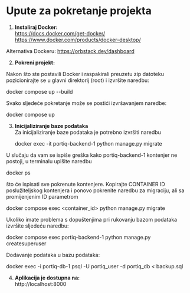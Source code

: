 # Upute za pokretanje projekta

1. **Instaliraj Docker:**  
   https://docs.docker.com/get-docker/
   https://www.docker.com/products/docker-desktop/

Alternativa Dockeru:
https://orbstack.dev/dashboard

2. **Pokreni projekt:**

Nakon što ste postavili Docker i raspakirali preuzetu zip datoteku pozicionirajte se u glavni direktorij (root) i izvršite naredbu:
  
  docker compose up --build

Svako sljedeće pokretanje može se postići izvršavanjem naredbe:
  
  docker compose up

3. **Inicijaliziranje baze podataka**  
Za inicijaliziranje baze podataka je potrebno izvršiti naredbu

   docker exec -it portiq-backend-1 python manage.py migrate

U slučaju da vam se ispiše greška kako portiq-backend-1 kontenjer ne postoji, u terminalu upišite naredbu
  
  docker ps

što će ispisati sve pokrenute kontenjere. Kopirajte CONTAINER ID poslužiteljskog kontenjera i ponovo pokrenite naredbu za migraciju, ali sa promijenjenim ID parametrom

  docker compose exec <container_id> python manage.py migrate 


Ukoliko imate problema s dopuštenjima pri rukovanju bazom podataka izvršite sljedeću naredbu:

   docker compose exec portiq-backend-1 python manage.py createsuperuser


Dodavanje podataka u bazu podataka:

  docker exec -i portiq-db-1 psql -U portiq_user -d portiq_db < backup.sql

4. **Aplikacija je dostupna na:**  
  http://localhost:8000

